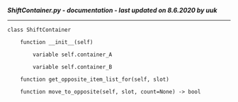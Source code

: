 ***ShiftContainer.py - documentation - last updated on 8.6.2020 by uuk***
___

    class ShiftContainer

        function __init__(self)

            variable self.container_A

            variable self.container_B

        function get_opposite_item_list_for(self, slot)

        function move_to_opposite(self, slot, count=None) -> bool